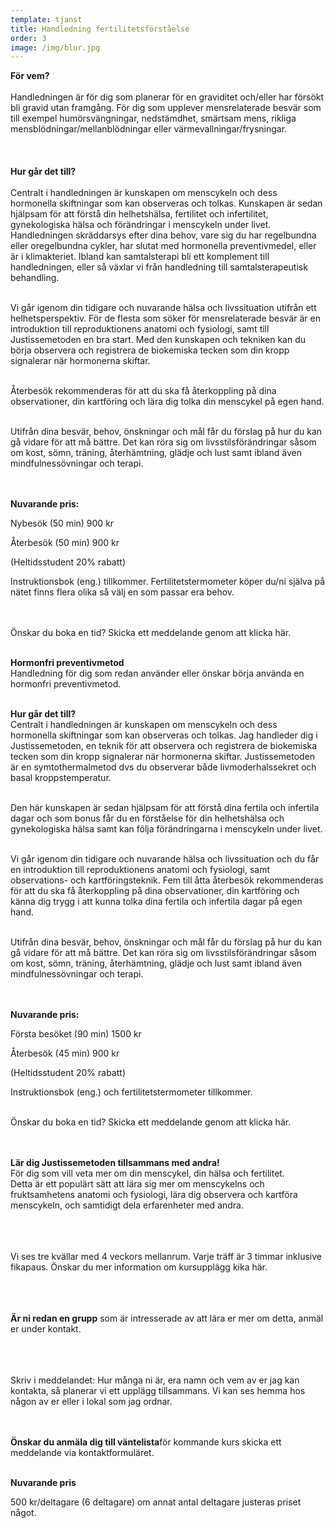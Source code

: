 ```yaml
---
template: tjanst
title: Handledning fertilitetsförståelse
order: 3
image: /img/blur.jpg
---
```

**För vem?**<br/>\
Handledningen är för dig som planerar för en graviditet och/eller har försökt bli gravid utan framgång. För dig som upplever mensrelaterade besvär som till exempel humörsvängningar, nedstämdhet, smärtsam mens, rikliga mensblödningar/mellanblödningar eller värmevallningar/frysningar.<br/><br/>\
\
**Hur går det till?**<br/>\
Centralt i handledningen är kunskapen om menscykeln och dess hormonella skiftningar som kan observeras och tolkas. Kunskapen är sedan hjälpsam för att förstå din helhetshälsa, fertilitet och infertilitet, gynekologiska hälsa och förändringar i menscykeln under livet. Handledningen skräddarsys efter dina behov, vare sig du har regelbundna eller oregelbundna cykler, har slutat med hormonella preventivmedel, eller är i klimakteriet. Ibland kan samtalsterapi bli ett komplement till handledningen, eller så växlar vi från handledning till samtalsterapeutisk behandling.<br/><br/>

Vi går igenom din tidigare och nuvarande hälsa och livssituation utifrån ett helhetsperspektiv. För de flesta som söker för mensrelaterade besvär är en introduktion till reproduktionens anatomi och fysiologi, samt till Justissemetoden en bra start. Med den kunskapen och tekniken kan du börja observera och registrera de biokemiska tecken som din kropp signalerar när hormonerna skiftar.<br/><br/>

Återbesök rekommenderas för att du ska få återkoppling på dina observationer, din kartföring och lära dig tolka din menscykel på egen hand. <br/><br/>

Utifrån dina besvär, behov, önskningar och mål får du förslag på hur du kan gå vidare för att må bättre. Det kan röra sig om livsstilsförändringar såsom om kost, sömn, träning, återhämtning, glädje och lust samt ibland även mindfulnessövningar och terapi.<br/><br/>

\
**Nuvarande pris:**

Nybesök (50 min) 900 kr

Återbesök (50 min) 900 kr

(Heltidsstudent 20% rabatt)

Instruktionsbok (eng.) tillkommer. Fertilitetstermometer köper du/ni själva på nätet finns flera olika så välj en som passar era behov.

\
<br/>Önskar du boka en tid? Skicka ett meddelande genom att klicka här.<br/><br/>



**Hormonfri preventivmetod**<br/>Handledning för dig som redan använder eller önskar börja använda en hormonfri preventivmetod.<br/><br/>

**Hur går det till?**<br/>Centralt i handledningen är kunskapen om menscykeln och dess hormonella skiftningar som kan observeras och tolkas. Jag handleder dig i Justissemetoden, en teknik för att observera och registrera de biokemiska tecken som din kropp signalerar när hormonerna skiftar. Justissemetoden är en symtothermalmetod dvs du observerar både livmoderhalssekret och basal kroppstemperatur.<br/><br/>

Den här kunskapen är sedan hjälpsam för att förstå dina fertila och infertila dagar och som bonus får du en förståelse för din helhetshälsa och gynekologiska hälsa samt kan följa förändringarna i menscykeln under livet.<br/><br/>

Vi går igenom din tidigare och nuvarande hälsa och livssituation och du får en introduktion till reproduktionens anatomi och fysiologi, samt observations- och kartföringsteknik. Fem till åtta återbesök rekommenderas för att du ska få återkoppling på dina observationer, din kartföring och känna dig trygg i att kunna tolka dina fertila och infertila dagar på egen hand.<br/><br/>

Utifrån dina besvär, behov, önskningar och mål får du förslag på hur du kan gå vidare för att må bättre. Det kan röra sig om livsstilsförändringar såsom om kost, sömn, träning, återhämtning, glädje och lust samt ibland även mindfulnessövningar och terapi.<br/><br/>

\
**Nuvarande pris:**

Första besöket (90 min) 1500 kr

Återbesök (45 min) 900 kr

(Heltidsstudent 20% rabatt)

Instruktionsbok (eng.) och fertilitetstermometer tillkommer.



<br/>Önskar du boka en tid? Skicka ett meddelande genom att klicka här.<br/><br/>

\
**Lär dig Justissemetoden tillsammans med andra!**<br/>För dig som vill veta mer om din menscykel, din hälsa och fertilitet.\
Detta är ett populärt sätt att lära sig mer om menscykelns och fruktsamhetens anatomi och fysiologi, lära dig observera och kartföra menscykeln, och samtidigt dela erfarenheter med andra.

\
<br/><br/>Vi ses tre kvällar med 4 veckors mellanrum. Varje träff är 3 timmar inklusive fikapaus. Önskar du mer information om kursupplägg kika här.

\
<br/><br/>**Är ni redan en grupp** som är intresserade av att lära er mer om detta, anmäl er under kontakt.

\
<br/><br/>Skriv i meddelandet: Hur många ni är, era namn och vem av er jag kan kontakta, så planerar vi ett upplägg tillsammans. Vi kan ses hemma hos någon av er eller i lokal som jag ordnar.

<br/><br/>**Önskar du anmäla dig till väntelista**för kommande kurs skicka ett meddelande via kontaktformuläret.<br/><br/>

**Nuvarande pris**<br/>

500 kr/deltagare (6 deltagare) om annat antal deltagare justeras priset något.